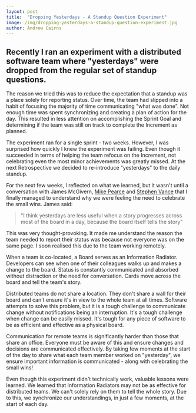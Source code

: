 ```yaml
---
layout: post
title:  "Dropping Yesterdays - A Standup Question Experiment"
image: /img/dropping-yesterdays-a-standup-question-experiment.jpg
author: Andrew Cairns
---
```


## Recently I ran an experiment with a distributed software team where "yesterdays" were dropped from the regular set of standup questions.

The reason we tried this was to reduce the expectation that a standup was a place solely for reporting status. Over time, the team had slipped into a habit of focusing the majority of time communicating "what was done". Not enough time was spent synchronizing and creating a plan of action for the day. This resulted in less attention on accomplishing the Sprint Goal and determining if the team was still on track to complete the Increment as planned.

The experiment ran for a single sprint - two weeks. However, I was surprised how quickly I knew the experiment was failing. Even though it succeeded in terms of helping the team refocus on the Increment, not celebrating even the most minor achievements was greatly missed. At the next Retrospective we decided to re-introduce "yesterdays" to the daily standup.

For the next few weeks, I reflected on what we learned, but it wasn't until a conversation with James McGivern, [Mike Pearce](https://twitter.com/MikePearce) and [Stephen Vance](https://twitter.com/StephenRVance) that I finally managed to understand why we were feeling the need to celebrate the small wins. James said:

> "I think yesterdays are less useful when a story progresses across most of the board in a day, because the board itself tells the story"

This was very thought-provoking. It made me understand the reason the team needed to report their status was because not everyone was on the same page. I soon realised this due to the team working remotely.

When a team is co-located, a Board serves as an Information Radiator. Developers can see when one of their colleagues walks up and makes a change to the board. Status is constantly communicated and absorbed without distraction or the need for conversation. Cards move across the board and tell the team's story.

Distributed teams do not share a location. They don't share a wall for their board and can't ensure it's in view to the whole team at all times. Software attempts to solve this problem, but it is a tough challenge to communicate change without notifications being an interruption. It's a tough challenge when change can be easily missed. It's tough for any piece of software to be as efficient and effective as a physical board.

Communication for remote teams is significantly harder than those that share an office. Everyone must be aware of this and ensure changes and decisions are communicated effectively. By taking few moments at the start of the day to share what each team member worked on "yesterday", we ensure important information is communicated - along with celebrating the small wins!

Even though this experiment didn't technically work, valuable lessons were learned. We learned that Information Radiators may not be as effective for distributed teams. We can't solely rely on them to tell the whole story. Due to this, we synchronize our understandings, in just a few moments, at the start of each day.
